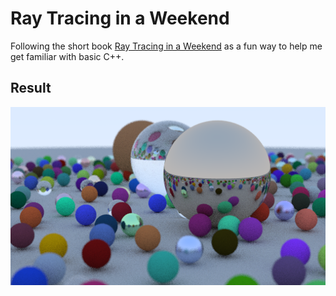 # Ray Tracing in a Weekend

Following the short book [Ray Tracing in a Weekend](http://www.realtimerendering.com/raytracing/Ray%20Tracing%20in%20a%20Weekend.pdf) as a fun way to help me get familiar with basic C++.

## Result

![Output](/output.png)
